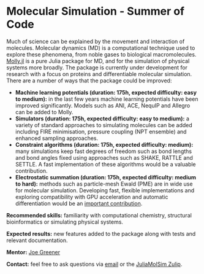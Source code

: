 # Molecular Simulation - Summer of Code

Much of science can be explained by the movement and interaction of molecules. Molecular dynamics (MD) is a computational technique used to explore these phenomena, from noble gases to biological macromolecules. [Molly.jl](https://github.com/JuliaMolSim/Molly.jl) is a pure Julia package for MD, and for the simulation of physical systems more broadly. The package is currently under development for research with a focus on proteins and differentiable molecular simulation. There are a number of ways that the package could be improved:

- **Machine learning potentials (duration: 175h, expected difficulty: easy to medium):** in the last few years machine learning potentials have been improved significantly. Models such as ANI, ACE, NequIP and Allegro can be added to Molly.
- **Simulators (duration: 175h, expected difficulty: easy to medium):** a variety of standard approaches to simulating molecules can be added including FIRE minimisation, pressure coupling (NPT ensemble) and enhanced sampling approaches.
- **Constraint algorithms (duration: 175h, expected difficulty: medium):** many simulations keep fast degrees of freedom such as bond lengths and bond angles fixed using approaches such as SHAKE, RATTLE and SETTLE. A fast implementation of these algorithms would be a valuable contribution.
- **Electrostatic summation (duration: 175h, expected difficulty: medium to hard):** methods such as particle-mesh Ewald (PME) are in wide use for molecular simulation. Developing fast, flexible implementations and exploring compatibility with GPU acceleration and automatic differentiation would be an [important contribution](https://discourse.julialang.org/t/electrostatics-in-julia/41633).

**Recommended skills:** familiarity with computational chemistry, structural bioinformatics or simulating physical systems.

**Expected results:** new features added to the package along with tests and relevant documentation.

**Mentor:** [Joe Greener](https://github.com/jgreener64)

**Contact:** feel free to ask questions via [email](http://jgreener64.github.io) or the [JuliaMolSim Zulip](https://juliamolsim.zulipchat.com).
